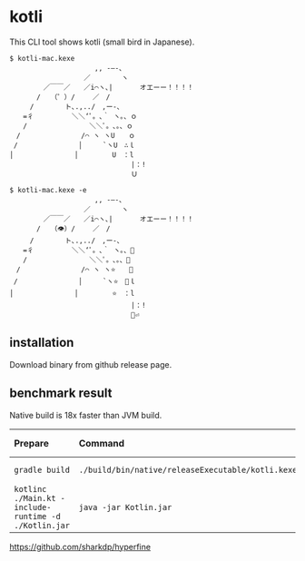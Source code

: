 # kotli

This CLI tool shows kotli (small bird in Japanese).

```
$ kotli-mac.kexe
　　　　　　　　　　　　 ,, -―-、
　　　　　　　　　　　／　　　　 ヽ
　　　　　／￣￣／　　／i⌒ヽ､|　　　　オエーー！！！！
　　　　/　　（゜）/　　 ／　/
　　　/　　　　 ト､.,../　,ー-､
　　=彳　　　　　 ＼＼‘ﾟ。､｀ ヽ。、ｏ
　　/ 　 　　　　　　　＼＼ﾟ。､。、ｏ
　/　　　　　　　　　/⌒ ヽ ヽU　　ｏ
 /　　　　　　　　　│　　　`ヽU　∴ｌ
│　　　　　　　　　│　　　　　U　：l
　　　　　　　　　　　　　　　　　　|：!
　　　　　　　　　　　　　　　　　　Ｕ

$ kotli-mac.kexe -e
　　　　　　　　　　　　 ,, -―-、
　　　　　　　　　　　／　　　　 ヽ
　　　　　／￣￣／　　／i⌒ヽ､|　　　　オエーー！！！！
　　　　/　　（👁）/　　 ／　/
　　　/　　　　 ト､.,../　,ー-､
　　=彳　　　　　 ＼＼‘ﾟ。､｀ ヽ。、🌟
　　/ 　 　　　　　　　＼＼ﾟ。､。、🌟
　/　　　　　　　　　/⌒ ヽ ヽ⭐️　　🌟
 /　　　　　　　　　│　　　`ヽ⭐️　💫ｌ
│　　　　　　　　　│　　　　　⭐️　：l
　　　　　　　　　　　　　　　　　　|：!
　　　　　　　　　　　　　　　　　　👅⏎
```

## installation

Download binary from github release page.

## benchmark result

Native build is 18x faster than JVM build.

| Prepare                                                   | Command | Mean [ms] | Min [ms] | Max [ms] | Relative |
|:----------------------------------------------------------|:---|---:|---:|---:|---:|
| `gradle build`                                            | `./build/bin/native/releaseExecutable/kotli.kexe` | 3.9 ± 1.9 | 2.7 | 20.6 | 1.00 |
| `kotlinc ./Main.kt -include-runtime -d ./Kotlin.jar`      | `java -jar Kotlin.jar` | 71.1 ± 4.2 | 67.6 | 93.7 | 1.00 |

https://github.com/sharkdp/hyperfine